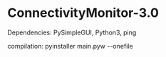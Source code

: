 # ConnectivityMonitor-3.0

Dependencies: PySimpleGUI, Python3, ping

compilation: pyinstaller main.pyw --onefile
